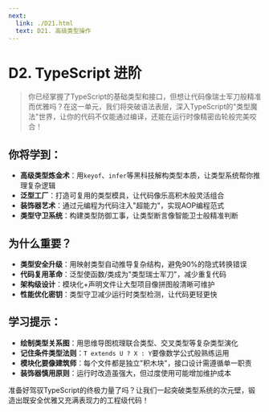 ```yaml
---
next:
  link: ./D21.html
  text: D21. 高级类型操作
---
```


# D2. TypeScript 进阶

> 你已经掌握了TypeScript的基础类型和接口，但想让代码像瑞士军刀般精准而优雅吗？在这一单元，我们将突破语法表层，深入TypeScript的"类型魔法"世界，让你的代码不仅能通过编译，还能在运行时像精密齿轮般完美咬合！

## 你将学到：

- **高级类型炼金术**：用`keyof`、`infer`等黑科技解构类型本质，让类型系统帮你推理复杂逻辑
- **泛型工厂**：打造可复用的类型模具，让代码像乐高积木般灵活组合
- **装饰器艺术**：通过元编程为代码注入"超能力"，实现AOP编程范式
- **类型守卫系统**：构建类型防御工事，让类型断言像智能卫士般精准判断

## 为什么重要？

- **类型安全升级**：用映射类型自动推导复杂结构，避免90%的隐式转换错误
- **代码复用革命**：泛型使函数/类成为"类型瑞士军刀"，减少重复代码
- **架构级设计**：模块化+声明文件让大型项目像拼图般清晰可维护
- **性能优化密钥**：类型守卫减少运行时类型检测，让代码更轻更快

## 学习提示：

- **绘制类型关系图**：用思维导图梳理联合类型、交叉类型等复杂类型演化
- **记住条件类型法则**：`T extends U ? X : Y`要像数学公式般熟练运用
- **模块化要像建筑师**：每个文件都是独立"积木块"，接口设计需遵循单一职责
- **装饰器慎用原则**：运行时改造虽强大，但过度使用可能增加维护成本

准备好驾驭TypeScript的终极力量了吗？让我们一起突破类型系统的次元壁，锻造出既安全优雅又充满表现力的工程级代码！
